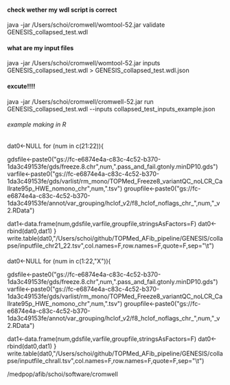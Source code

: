 #### check wether my wdl script is correct
java -jar /Users/schoi/cromwell/womtool-52.jar validate GENESIS_collapsed_test.wdl

#### what are my input files
java -jar /Users/schoi/cromwell/womtool-52.jar inputs GENESIS_collapsed_test.wdl > GENESIS_collapsed_test.wdl.json

#### excute!!!!
java -jar /Users/schoi/cromwell/cromwell-52.jar run GENESIS_collapsed_test.wdl --inputs collapsed_test_inputs_example.json





###### example making in R
dat0<-NULL
for (num in c(21:22)){

gdsfile<-paste0("gs://fc-e6874e4a-c83c-4c52-b370-1da3c49153fe/gds/freeze.8.chr",num,".pass_and_fail.gtonly.minDP10.gds")
varfile<-paste0("gs://fc-e6874e4a-c83c-4c52-b370-1da3c49153fe/gds/varlist/rm_mono/TOPMed_Freeze8_variantQC_noLCR_Callrate95p_HWE_nomono_chr",num,".tsv")
groupfile<-paste0("gs://fc-e6874e4a-c83c-4c52-b370-1da3c49153fe/annot/var_grouping/hclof_v2/f8_hclof_noflags_chr_",num,"_v2.RData")

dat1<-data.frame(num,gdsfile,varfile,groupfile,stringsAsFactors=F)
dat0<-rbind(dat0,dat1)
}
write.table(dat0,"/Users/schoi/github/TOPMed_AFib_pipeline/GENESIS/collapse/inputfile_chr21_22.tsv",col.names=F,row.names=F,quote=F,sep="\t")

####
dat0<-NULL
for (num in c(1:22,"X")){

gdsfile<-paste0("gs://fc-e6874e4a-c83c-4c52-b370-1da3c49153fe/gds/freeze.8.chr",num,".pass_and_fail.gtonly.minDP10.gds")
varfile<-paste0("gs://fc-e6874e4a-c83c-4c52-b370-1da3c49153fe/gds/varlist/rm_mono/TOPMed_Freeze8_variantQC_noLCR_Callrate95p_HWE_nomono_chr",num,".tsv")
groupfile<-paste0("gs://fc-e6874e4a-c83c-4c52-b370-1da3c49153fe/annot/var_grouping/hclof_v2/f8_hclof_noflags_chr_",num,"_v2.RData")

dat1<-data.frame(num,gdsfile,varfile,groupfile,stringsAsFactors=F)
dat0<-rbind(dat0,dat1)
}
write.table(dat0,"/Users/schoi/github/TOPMed_AFib_pipeline/GENESIS/collapse/inputfile_chrall.tsv",col.names=F,row.names=F,quote=F,sep="\t")



/medpop/afib/schoi/software/cromwell
